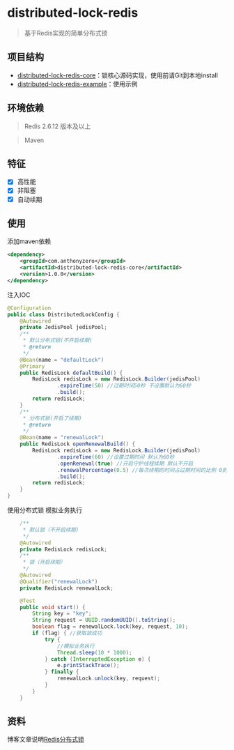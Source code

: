 # distributed-lock-redis

> 基于Redis实现的简单分布式锁

## 项目结构

- [distributed-lock-redis-core](https://github.com/AnthonyZero/distributed-lock-redis/tree/master/distributed-lock-redis-core)：锁核心源码实现，使用前请Git到本地install
- [distributed-lock-redis-example](https://github.com/AnthonyZero/distributed-lock-redis/tree/master/distributed-lock-redis-example)：使用示例

## 环境依赖

> Redis 2.6.12 版本及以上

> Maven

## 特征
- [x] 高性能
- [x] 非阻塞
- [x] 自动续期

## 使用
添加maven依赖
```xml    
<dependency>
    <groupId>com.anthonyzero</groupId>
    <artifactId>distributed-lock-redis-core</artifactId>
    <version>1.0.0</version>
</dependency>
```

注入IOC
```java
@Configuration
public class DistributedLockConfig {
    @Autowired
    private JedisPool jedisPool;
    /**
     * 默认分布式锁(不开启续期)
     * @return
     */
    @Bean(name = "defaultLock")
    @Primary
    public RedisLock defaultBuild() {
        RedisLock redisLock = new RedisLock.Builder(jedisPool)
                .expireTime(50) //过期时间50秒 不设置默认为60秒
                .build();
        return redisLock;
    }
    /**
     * 分布式锁(开启了续期)
     * @return
     */
    @Bean(name = "renewalLock")
    public RedisLock openRenewalBuild() {
        RedisLock redisLock = new RedisLock.Builder(jedisPool)
                .expireTime(60) //设置过期时间 默认为60秒
                .openRenewal(true) //开启守护线程续期 默认不开启
                .renewalPercentage(0.5) //每次续期的时间占过期时间的比例 0到1的范围(默认为0.6)
                .build();
        return redisLock;
    }
}
```

使用分布式锁 模拟业务执行
```java
    /**
     * 默认锁（不开启续期）
     */
    @Autowired
    private RedisLock redisLock;
    /**
     * 锁（开启续期）
     */
    @Autowired
    @Qualifier("renewalLock")
    private RedisLock renewalLock;

    @Test
    public void start() {
        String key = "key";
        String request = UUID.randomUUID().toString();
        boolean flag = renewalLock.lock(key, request, 10);
        if (flag) { //获取锁成功
            try {
                //模拟业务执行
                Thread.sleep(10 * 1000);
            } catch (InterruptedException e) {
                e.printStackTrace();
            } finally {
                renewalLock.unlock(key, request);
            }
        }
    }
```

## 资料

博客文章说明[Redis分布式锁](https://anthonyzero.github.io/2019/03/03/Redis%E5%88%86%E5%B8%83%E5%BC%8F%E9%94%81/#more)
